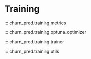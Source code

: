 # Training

::: churn_pred.training.metrics

::: churn_pred.training.optuna_optimizer

::: churn_pred.training.trainer

::: churn_pred.training.utils